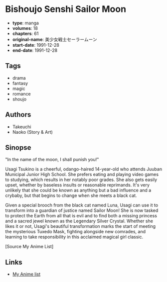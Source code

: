 # Bishoujo Senshi Sailor Moon

-   **type**: manga
-   **volumes**: 18
-   **chapters**: 61
-   **original-name**: 美少女戦士セーラームーン
-   **start-date**: 1991-12-28
-   **end-date**: 1991-12-28

## Tags

-   drama
-   fantasy
-   magic
-   romance
-   shoujo

## Authors

-   Takeuchi
-   Naoko (Story & Art)

## Sinopse

"In the name of the moon, I shall punish you!"

Usagi Tsukino is a cheerful, odango-haired 14-year-old who attends Juuban Municipal Junior High School. She prefers eating and playing video games to studying, which results in her notably poor grades. She also gets easily upset, whether by baseless insults or reasonable reprimands. It's very unlikely that she could be known as anything but a bad influence and a crybaby, but that begins to change when she meets a black cat.

Given a special brooch from the black cat named Luna, Usagi can use it to transform into a guardian of justice named Sailor Moon! She is now tasked to protect the Earth from all that is evil and to find both a missing princess and a sacred jewel known as the Legendary Silver Crystal. Whether she likes it or not, Usagi's beautiful transformation marks the start of meeting the mysterious Tuxedo Mask, fighting alongside new comrades, and learning to take responsibility in this acclaimed magical girl classic.

[Source My Anime List]

## Links

-   [My Anime list](https://myanimelist.net/manga/92/Bishoujo_Senshi_Sailor_Moon)
